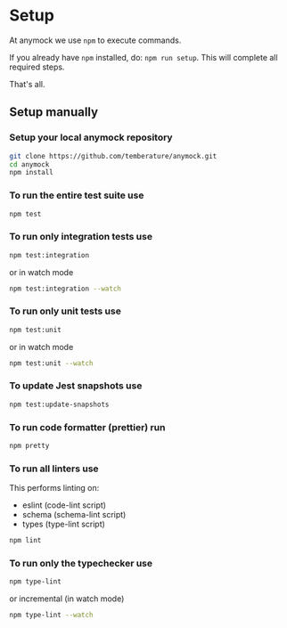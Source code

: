 # Setup

At anymock we use `npm` to execute commands.

If you already have `npm` installed, do: `npm run setup`. This will complete all required steps.

That's all.

## Setup manually

### Setup your local anymock repository

```bash
git clone https://github.com/temberature/anymock.git
cd anymock
npm install
```

### To run the entire test suite use

```bash
npm test
```

### To run only integration tests use

```bash
npm test:integration
```

or in watch mode

```bash
npm test:integration --watch
```

### To run only unit tests use

```bash
npm test:unit
```

or in watch mode

```bash
npm test:unit --watch
```

### To update Jest snapshots use

```bash
npm test:update-snapshots
```

### To run code formatter (prettier) run

```bash
npm pretty
```

### To run all linters use

This performs linting on:

* eslint (code-lint script)
* schema (schema-lint script)
* types (type-lint script)

```bash
npm lint
```

### To run only the typechecker use

```bash
npm type-lint
```

or incremental (in watch mode)

```bash
npm type-lint --watch
```